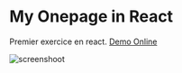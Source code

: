 # My Onepage in React

Premier exercice en react.
[Demo Online](http://markus-emile.be/react/wood/)

![screenshoot](http://markus-emile.be/react/wood/screenshot.png)
